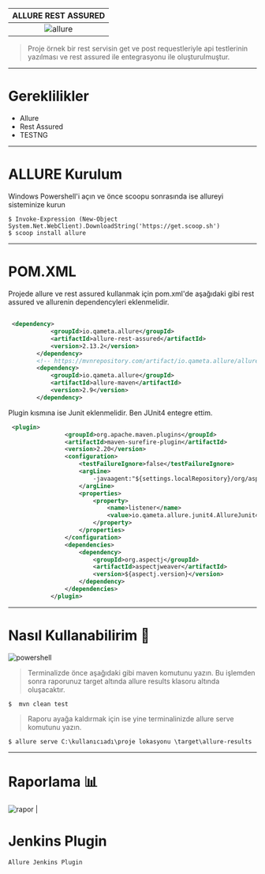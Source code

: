 
ALLURE REST ASSURED             |  
:-------------------------:|
![allure](https://github.com/sevilayagil/AllureRestAssured/blob/master/github/Grey%20Circles%20Gaming%20Youtube%20Channel%20Art.png)  |  



> Proje örnek bir rest servisin get ve post requestleriyle api testlerinin yazılması ve rest assured ile entegrasyonu ile oluşturulmuştur.


----------
# Gereklilikler
- Allure
- Rest Assured 
- TESTNG


----------
# ALLURE Kurulum 
Windows Powershell'i açın ve önce scoopu sonrasında ise allureyi sisteminize kurun

```
$ Invoke-Expression (New-Object System.Net.WebClient).DownloadString('https://get.scoop.sh')
$ scoop install allure

```
----------
# POM.XML
Projede allure ve rest assured kullanmak için pom.xml'de aşağıdaki gibi rest assured ve allurenin dependencyleri eklenmelidir.

## 

```xml
 <dependency>
            <groupId>io.qameta.allure</groupId>
            <artifactId>allure-rest-assured</artifactId>
            <version>2.13.2</version>
        </dependency>
        <!-- https://mvnrepository.com/artifact/io.qameta.allure/allure-maven -->
        <dependency>
            <groupId>io.qameta.allure</groupId>
            <artifactId>allure-maven</artifactId>
            <version>2.9</version>
        </dependency>
```
Plugin kısmına ise Junit eklenmelidir. Ben JUnit4 entegre ettim.
```xml
 <plugin>
                <groupId>org.apache.maven.plugins</groupId>
                <artifactId>maven-surefire-plugin</artifactId>
                <version>2.20</version>
                <configuration>
                    <testFailureIgnore>false</testFailureIgnore>
                    <argLine>
                        -javaagent:"${settings.localRepository}/org/aspectj/aspectjweaver/${aspectj.version}/aspectjweaver-${aspectj.version}.jar"
                    </argLine>
                    <properties>
                        <property>
                            <name>listener</name>
                            <value>io.qameta.allure.junit4.AllureJunit4</value>
                        </property>
                    </properties>
                </configuration>
                <dependencies>
                    <dependency>
                        <groupId>org.aspectj</groupId>
                        <artifactId>aspectjweaver</artifactId>
                        <version>${aspectj.version}</version>
                    </dependency>
                </dependencies>
            </plugin>
```

 
----------
# Nasıl Kullanabilirim  :information_desk_person:
![powershell](https://github.com/sevilayagil/AllureRestAssured/blob/master/github/ezgif.com-video-to-gif.gif)  


> Terminalizde önce aşağıdaki gibi maven komutunu yazın. Bu işlemden sonra raporunuz target altında allure results klasoru altında oluşacaktır.

```
$  mvn clean test

```
> Raporu ayağa kaldırmak için ise yine terminalinizde  allure serve komutunu yazın.
```
$ allure serve C:\kullanıcıadı\proje lokasyonu \target\allure-results

```
----------
# Raporlama  :bar_chart:

![rapor](https://github.com/sevilayagil/AllureRestAssured/blob/master/github/report.gif)  | 


# Jenkins Plugin
```
Allure Jenkins Plugin

```






